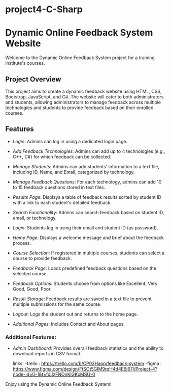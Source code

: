 # project4-C-Sharp
# Dynamic Online Feedback System Website

Welcome to the Dynamic Online Feedback System project for a training institute's courses.

## Project Overview

This project aims to create a dynamic feedback website using HTML, CSS, Bootstrap, JavaScript, and C#. The website will cater to both administrators and students, allowing administrators to manage feedback across multiple technologies and students to provide feedback based on their enrolled courses.

## Features


- *Login*: Admins can log in using a dedicated login page.
- *Add Feedback Technologies*: Admins can add up to 4 technologies (e.g., C++, C#) for which feedback can be collected.
- *Manage Students*: Admins can add students' information to a text file, including ID, Name, and Email, categorized by technology.
- *Manage Feedback Questions*: For each technology, admins can add 10 to 15 feedback questions stored in text files.
- *Results Page*: Displays a table of feedback results sorted by student ID with a link to each student's detailed feedback.
- *Search Functionality*: Admins can search feedback based on student ID, email, or technology.
 
- *Login*: Students log in using their email and student ID (as password).
- *Home Page*: Displays a welcome message and brief about the feedback process.
- *Course Selection*: If registered in multiple courses, students can select a course to provide feedback.
- *Feedback Page*: Loads predefined feedback questions based on the selected course.
- *Feedback Options*: Students choose from options like Excellent, Very Good, Good, Poor.
- *Result Storage*: Feedback results are saved in a text file to prevent multiple submissions for the same course.
- *Logout*: Logs the student out and returns to the home page.
- *Additional Pages*: Includes Contact and About pages.

### Additional Features:

- *Admin Dashboard*: Provides overall feedback statistics and the ability to download reports in CSV format.


  links:
 -trello : https://trello.com/b/CP03Haop/feedback-system
 -figma : https://www.figma.com/design/FtSOt5GIM9rqH4d4E6j67l/Project-4?node-id=0-1&t=fdJzFNOnKlGKxMSU-0
 
Enjoy using the Dynamic Online Feedback System!
